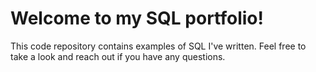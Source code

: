 # Welcome to my SQL portfolio! 

This code repository contains examples of SQL I've written. Feel free to take a look and reach out if you have any questions.
